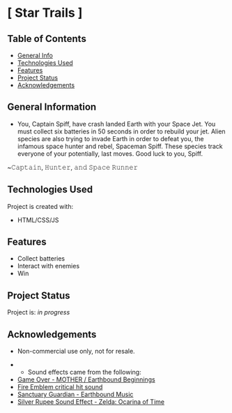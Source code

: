 # [ Star Trails ]

## Table of Contents

- [General Info](#general-information)
- [Technologies Used](#technologies-used)
- [Features](#features)
- [Project Status](#project-status)
- [Acknowledgements](#acknowledgements)

## General Information

- You, Captain Spiff, have crash landed Earth with your Space Jet. You must collect six batteries in 50 seconds in order to rebuild your jet. Alien species are also trying to invade Earth in order to defeat you, the infamous space hunter and rebel, Spaceman Spiff. These species track everyone of your potentially, last moves. Good luck to you, Spiff. 

~𝙲𝚊𝚙𝚝𝚊𝚒𝚗, 𝙷𝚞𝚗𝚝𝚎𝚛, 𝚊𝚗𝚍 𝚂𝚙𝚊𝚌𝚎 𝚁𝚞𝚗𝚗𝚎𝚛  

## Technologies Used

Project is created with:

- HTML/CSS/JS

## Features

- Collect batteries
- Interact with enemies
- Win

## Project Status

Project is: _in progress_

## Acknowledgements

- Non-commercial use only, not for resale.

* - Sound effects came from the following:
* [Game Over - MOTHER / Earthbound Beginnings](https://www.youtube.com/watch?v=ZY8r2YG-S-s)
* [Fire Emblem critical hit sound](https://youtu.be/z43hHLsKqaA)
* [Sanctuary Guardian - Earthbound Music](https://www.youtube.com/watch?v=6M-NkQAo-3E)
* [Silver Rupee Sound Effect - Zelda: Ocarina of Time](https://youtu.be/MEmVoyxkWyk)
